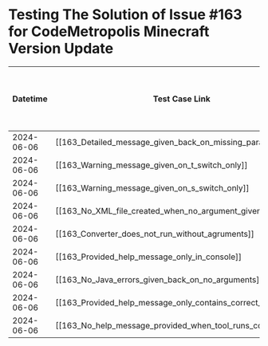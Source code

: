 # Testing The Solution of Issue #163 for CodeMetropolis Minecraft Version Update

| Datetime         | Test Case Link                                                                              | Tester           | Passed/Failed | Links to issues (if a bug is found)                             | Consequences (if the test case needs to be fixed) |
| ---------------- | ------------------------------------------------------------------------------------------- | ---------------- | ------------- | --------------------------------------------------------------- | ------------------------------------------------- |
| 2024-06-06       | [[163_Detailed_message_given_back_on_missing_parameters]]                                              | Búcsú Áron       | Failed        |                                                                 |                                                   |
| 2024-06-06       | [[163_Warning_message_given_on_t_switch_only]]                        | Búcsú Áron       | Failed        |                                                                 |                                                   |
| 2024-06-06       | [[163_Warning_message_given_on_s_switch_only]]                        | Búcsú Áron       | Failed        |                                                                 |                                                   |
| 2024-06-06       | [[163_No_XML_file_created_when_no_argument_given]]                                       | Búcsú Áron       | Failed        |                                                                 |                                                   |
| 2024-06-06       | [[163_Converter_does_not_run_without_agruments]]                                     | Búcsú Áron       | Failed        |                                                                 |                                                   |
| 2024-06-06       | [[163_Provided_help_message_only_in_console]]                                     | Búcsú Áron       | Failed        |                                                                 |                                                   |
| 2024-06-06       | [[163_No_Java_errors_given_back_on_no_arguments]]                        | Búcsú Áron       | Failed        |                                                                 |                                                   |
| 2024-06-06       | [[163_Provided_help_message_only_contains_correct_arguments]]                      | Búcsú Áron       | Failed        |                                                                 |                                                   |
| 2024-06-06       | [[163_No_help_message_provided_when_tool_runs_correctly]]                      | Búcsú Áron       | Failed        |                                                                 |                                                   |
